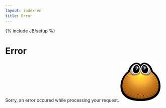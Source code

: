 ```yaml
---
layout: index-en
title: Error
---
```

{% include JB/setup %}

# Error

Sorry, an error occured while processing your request.  ![smiley](/assets/images/sorry.png)
